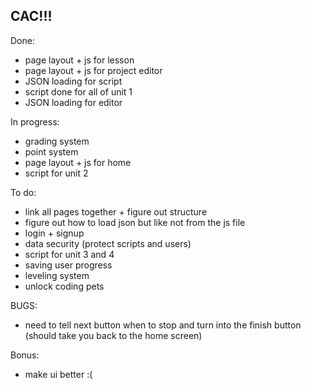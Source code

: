 ## CAC!!!

Done:
- page layout + js for lesson
- page layout + js for project editor
- JSON loading for script
- script done for all of unit 1
- JSON loading for editor

In progress:
- grading system
- point system
- page layout + js for home
- script for unit 2

To do:
- link all pages together + figure out structure
- figure out how to load json but like not from the js file
- login + signup
- data security (protect scripts and users)
- script for unit 3 and 4
- saving user progress
- leveling system
- unlock coding pets

BUGS:
- need to tell next button when to stop and turn into the finish button (should take you back to the home screen)

Bonus:
- make ui better :(
